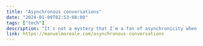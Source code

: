 ```yaml
---
title: "Asynchronous conversations"
date: "2024-01-09T02:53-08:00"
tags: ["tech"]
description: "It`s not a mystery that I`m a fan of asynchronicity when it comes to online interactions. In a world where it is imperative to react and be first, …"
link: https://manuelmoreale.com/asynchronous-conversations
---
```

